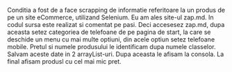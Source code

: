 Conditia a fost de a face scrapping de informatie referitoare la un produs de pe un site eCommerce, utilizand Selenium.
Eu am ales site-ul zap.md. In codul sursa este realizat si comentat pe pasi. Deci accesesez zap.md, dupa aceasta setez categoriea de telefoane de pe pagina de start, la care se deschide un menu cu mai multe optiuni, din acele optiun setez telefoane mobile.
Pretul si numele produsului le identificam dupa numele classelor. Salvam aceste date in 2 arrayList-uri. Dupa aceasta le afisam la consola. La final afisam produsl cu cel mai mic pret. 
